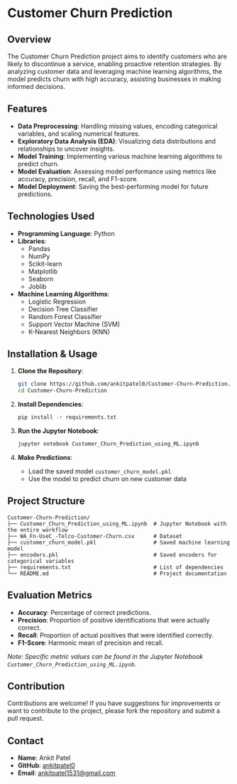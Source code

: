 
#  Customer Churn Prediction

##  Overview

The Customer Churn Prediction project aims to identify customers who are likely to discontinue a service, enabling proactive retention strategies. By analyzing customer data and leveraging machine learning algorithms, the model predicts churn with high accuracy, assisting businesses in making informed decisions.

##  Features

- **Data Preprocessing**: Handling missing values, encoding categorical variables, and scaling numerical features.
- **Exploratory Data Analysis (EDA)**: Visualizing data distributions and relationships to uncover insights.
- **Model Training**: Implementing various machine learning algorithms to predict churn.
- **Model Evaluation**: Assessing model performance using metrics like accuracy, precision, recall, and F1-score.
- **Model Deployment**: Saving the best-performing model for future predictions.

##   Technologies Used

- **Programming Language**: Python
- **Libraries**:
  - Pandas
  - NumPy
  - Scikit-learn
  - Matplotlib
  - Seaborn
  - Joblib
- **Machine Learning Algorithms**:
  - Logistic Regression
  - Decision Tree Classifier
  - Random Forest Classifier
  - Support Vector Machine (SVM)
  - K-Nearest Neighbors (KNN)

##  Installation & Usage

1. **Clone the Repository**:
   ```bash
   git clone https://github.com/ankitpatel0/Customer-Churn-Prediction.git
   cd Customer-Churn-Prediction
   ```

2. **Install Dependencies**:
   ```bash
   pip install -r requirements.txt
   ```

3. **Run the Jupyter Notebook**:
   ```bash
   jupyter notebook Customer_Churn_Prediction_using_ML.ipynb
   ```

4. **Make Predictions**:
   - Load the saved model `customer_churn_model.pkl`
   - Use the model to predict churn on new customer data

##  Project Structure

```
Customer-Churn-Prediction/
├── Customer_Churn_Prediction_using_ML.ipynb  # Jupyter Notebook with the entire workflow
├── WA_Fn-UseC_-Telco-Customer-Churn.csv      # Dataset
├── customer_churn_model.pkl                  # Saved machine learning model
├── encoders.pkl                              # Saved encoders for categorical variables
├── requirements.txt                          # List of dependencies
└── README.md                                 # Project documentation
```

##  Evaluation Metrics

- **Accuracy**: Percentage of correct predictions.
- **Precision**: Proportion of positive identifications that were actually correct.
- **Recall**: Proportion of actual positives that were identified correctly.
- **F1-Score**: Harmonic mean of precision and recall.

*Note: Specific metric values can be found in the Jupyter Notebook `Customer_Churn_Prediction_using_ML.ipynb`.*

##  Contribution

Contributions are welcome! If you have suggestions for improvements or want to contribute to the project, please fork the repository and submit a pull request.


##  Contact

- **Name**: Ankit Patel
- **GitHub**: [ankitpatel0](https://github.com/ankitpatel0)
- **Email**: ankitpatel1531@gmail.com
